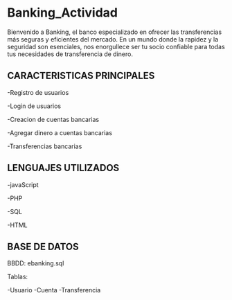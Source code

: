 <h1> Banking_Actividad </h1>

Bienvenido a Banking, el banco especializado en ofrecer las transferencias más seguras y eficientes del mercado. En un mundo donde la rapidez y la seguridad son esenciales, nos enorgullece ser tu socio confiable para todas tus necesidades de transferencia de dinero.

<h2> CARACTERISTICAS PRINCIPALES </h2>

-Registro de usuarios

-Login de usuarios

-Creacion de cuentas bancarias

-Agregar dinero a cuentas bancarias

-Transferencias bancarias

<h2> LENGUAJES UTILIZADOS </h2>

-javaScript

-PHP

-SQL

-HTML

<h2> BASE DE DATOS </h2>

BBDD: ebanking.sql

Tablas:

-Usuario
-Cuenta
-Transferencia
